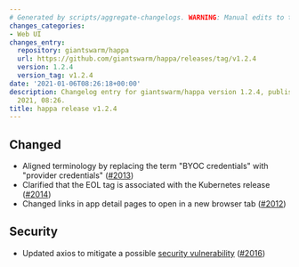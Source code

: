 ```yaml
---
# Generated by scripts/aggregate-changelogs. WARNING: Manual edits to this files will be overwritten.
changes_categories:
- Web UI
changes_entry:
  repository: giantswarm/happa
  url: https://github.com/giantswarm/happa/releases/tag/v1.2.4
  version: 1.2.4
  version_tag: v1.2.4
date: '2021-01-06T08:26:18+00:00'
description: Changelog entry for giantswarm/happa version 1.2.4, published on 06 January
  2021, 08:26.
title: happa release v1.2.4
---
```


## Changed

- Aligned terminology by replacing the term "BYOC credentials" with "provider credentials" ([#2013](https://github.com/giantswarm/happa/pull/2013))
- Clarified that the EOL tag is associated with the Kubernetes release ([#2014](https://github.com/giantswarm/happa/pull/2014))
- Changed links in app detail pages to open in a new browser tab ([#2012](https://github.com/giantswarm/happa/pull/2012))

## Security

- Updated axios to mitigate a possible [security vulnerability](https://snyk.io/vuln/SNYK-JS-AXIOS-1038255) ([#2016](https://github.com/giantswarm/happa/pull/2016))
